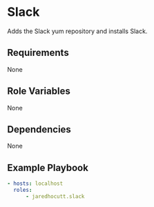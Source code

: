 # Slack

Adds the Slack yum repository and installs Slack.

## Requirements

None

## Role Variables

None

## Dependencies

None

## Example Playbook

```yaml
- hosts: localhost
  roles:
      - jaredhocutt.slack
```
